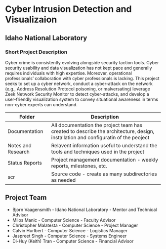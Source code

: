 # Cyber Intrusion Detection and Visualizaion
## Idaho National Laboratory
### Short Project Description
Cyber crime is consistently evolving alongside security taction tools. Cyber security usability and data visualization has not kept pace and generally requires individuals with high expertise. Moreover, operational professionals’ collaboration with cyber professionals is lacking. This project seeks to set up a cyber network, conduct a cyber-attack on the network (e.g., Address Resolution Protocol poisoning, or malversating) leverage Zeek Network Security Monitor to detect cyber-attacks, and develop a user-friendly visualization system to convey situational awareness in terms non-cyber experts can understand.

| Folder | Description |
|---|---|
| Documentation |  All documentation the project team has created to describe the architecture, design, installation and configuratin of the peoject |
| Notes and Research | Relavent information useful to understand the tools and techniques used in the project |
| Status Reports | Project management documentation - weekly reports, milestones, etc. |
| scr | Source code - create as many subdirectories as needed |

## Project Team
- Bjorn Vaagensmith  - Idaho National Laboratory - Mentor and Technical Advisor
- Milos Manic - Computer Science - Faculty Advisor
- Christopher Malatesta - Computer Science - Project Manager
- Calvin Hurlbert - Computer Science - Logistics Manager
- Jaspreet Singh - Computer Science - Systems Engineer
- Di-Huy (Keith) Tran - Computer Science - Financial Advisor

